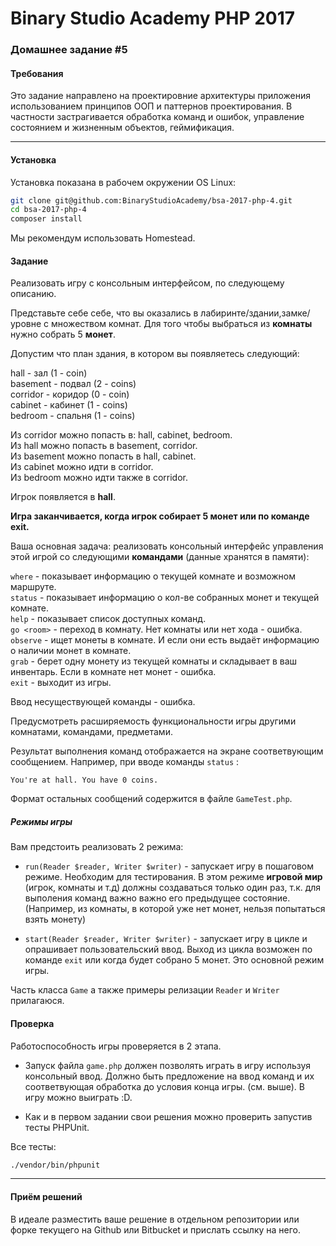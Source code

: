 Binary Studio Academy PHP 2017
====

### Домашнее задание #5

#### Требования
Это задание направлено на проектировние архитектуры приложения использованием
принципов ООП и паттернов проектирования. В частности застрагивается обработка
команд и ошибок, управление состоянием и жизненным объектов, геймификация.


***

#### Установка

Установка показана в рабочем окружении OS Linux:

```bash
git clone git@github.com:BinaryStudioAcademy/bsa-2017-php-4.git
cd bsa-2017-php-4
composer install
```

Мы рекомендум использовать Homestead.

#### Задание

Реализовать игру с консольным интерфейсом, по следующему описанию.

Представьте себе себе, что вы оказались в лабиринте/здании,замке/уровне с множеством комнат.
Для того чтобы выбраться из **комнаты** нужно собрать 5 **монет**.

Допустим что план здания, в котором вы появляетесь следующий:

hall - зал (1 - coin)  
basement - подвал (2 - coins)  
corridor - коридор (0 - coin)  
cabinet - кабинет (1 - coins)  
bedroom - спальня (1 - coins)  

Из corridor можно попасть в: hall, cabinet, bedroom.  
Из hall можно попасть в basement, corridor.  
Из basement можно попасть в hall, cabinet.  
Из cabinet можно идти в corridor.  
Из bedroom можно идти также в corridor.  

Игрок появляется в **hall**.

**Игра заканчивается, когда игрок собирает 5 монет или по команде exit.**

Ваша основная задача: реализовать консольный интерфейс управления этой игрой со следующими
**командами** (данные хранятся в памяти):  

`where` - показывает информацию о текущей комнате и возможном маршруте.  
`status` - показывает информацию о кол-ве собранных монет и текущей комнате.  
`help` - показывает список доступных команд.  
`go <room>` - переход в комнату. Нет комнаты или нет хода - ошибка.  
`observe` - ищет монеты в комнате. И если они есть выдаёт информацию о наличии монет в комнате.  
`grab` - берет одну монету из текущей комнаты и складывает в ваш инвентарь. Если в комнате нет монет - ошибка.  
`exit` - выходит из игры.  

Ввод несуществующей команды - ошибка.

Предусмотреть расширяемость функциональности игры другими комнатами, командами, предметами.

Результат выполнения команд отображается на экране соответвующим сообщением.
Например, при вводе команды `status` :

`You're at hall. You have 0 coins.`

Формат остальных сообщений содержится в файле `GameTest.php`.

##### Режимы игры

Вам предстоить реализовать 2 режима:

* `run(Reader $reader, Writer $writer)` - запускает игру в пошаговом режиме.
Необходим для тестирования. В этом режиме **игровой мир** (игрок, комнаты и т.д)
должны создаваться только один раз, т.к. для выполения команд важно 
важно его предыдущее состояние. (Например, из комнаты, в которой уже нет монет, нельзя попытаться взять монету)

* `start(Reader $reader, Writer $writer)` - запускает игру в цикле и опрашивает пользовательский ввод.
Выход из цикла возможен по команде `exit` или когда будет собрано 5 монет.
Это основной режим игры.

Часть класса `Game` а также примеры релизации `Reader` и `Writer` прилагаюся.


#### Проверка

Работоспособность игры проверяется в 2 этапа.

* Запуск файла `game.php` должен позволять играть в игру используя консольный ввод.
Должно быть предложение на ввод команд и их соответвующая обработка до условия конца игры.
(см. выше). В игру можно выиграть :D.

* Как и в первом задании свои решения можно проверить запустив тесты PHPUnit.

Все тесты:

```bash
./vendor/bin/phpunit
```
***

#### Приём решений

В идеале разместить ваше решение в отдельном репозитории или форке текущего на Github или Bitbucket
и прислать ссылку на него.
